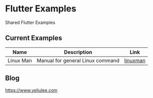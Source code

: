 # Flutter Examples

Shared Flutter Examples



## Current Examples
| Name | Description | Link |
| --- | --- | --- |
| Linux Man| Manual for general Linux command| [linuxman][0] |





## Blog

https://www.yeliulee.com



[0]: linuxman